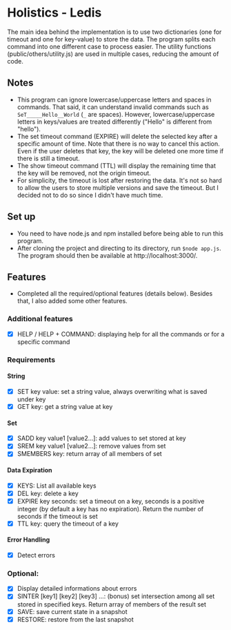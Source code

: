 # Holistics - Ledis

The main idea behind the implementation is to use two dictionaries (one for timeout and one for key-value) to store the data. The program splits each command into one different case to process easier. The utility functions (public/others/utility.js) are used in multiple cases, reducing the amount of code.

## Notes

- This program can ignore lowercase/uppercase letters and spaces in commands. That said, it can understand invalid commands such as `SeT_____Hello__World` (`_` are spaces). However, lowercase/uppercase letters in keys/values are treated differently ("Hello" is different from "hello").
- The set timeout command (EXPIRE) will delete the selected key after a specific amount of time. Note that there is no way to cancel this action. Even if the user deletes that key, the key will be deleted one more time if there is still a timeout.
- The show timeout command (TTL) will display the remaining time that the key will be removed, not the origin timeout.
- For simplicity, the timeout is lost after restoring the data. It's not so hard to allow the users to store multiple versions and save the timeout. But I decided not to do so since I didn't have much time.

## Set up

- You need to have node.js and npm installed before being able to run this program.
- After cloning the project and directing to its directory, run ` $node app.js `. The program should then be available at http://localhost:3000/.

## Features

- Completed all the required/optional features (details below). Besides that, I also added some other features.

### Additional features

- [x] HELP / HELP + COMMAND: displaying help for all the commands or for a specific command

### Requirements

#### String

- [x] SET key value: set a string value, always overwriting what is saved under key
- [x] GET key: get a string value at key

#### Set

- [x] SADD key value1 [value2...]: add values to set stored at key
- [x] SREM key value1 [value2...]: remove values from set
- [x] SMEMBERS key: return array of all members of set

#### Data Expiration

- [x] KEYS: List all available keys
- [x] DEL key: delete a key
- [x] EXPIRE key seconds: set a timeout on a key, seconds is a positive integer (by default a key has no expiration). Return the number of seconds if the timeout is set
- [x] TTL key: query the timeout of a key

#### Error Handling

- [x] Detect errors

### Optional:

- [x] Display detailed informations about errors
- [x] SINTER [key1] [key2] [key3] ...: (bonus) set intersection among all set stored in specified keys. Return array of members of the result set
- [x] SAVE: save current state in a snapshot
- [x] RESTORE: restore from the last snapshot
